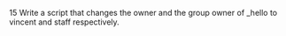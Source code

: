 15 Write a script that changes the owner and the group owner of _hello to vincent and staff respectively.
